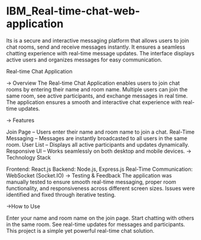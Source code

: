 # IBM_Real-time-chat-web-application
Its is a secure and interactive messaging platform that allows users to join chat rooms, send and receive messages instantly. It ensures a seamless chatting experience with real-time message updates. The interface displays active users and organizes messages for easy communication.

Real-time Chat Application

-> Overview The Real-time Chat Application enables users to join chat rooms by entering their name and room name. Multiple users can join the same room, see active participants, and exchange messages in real time. The application ensures a smooth and interactive chat experience with real-time updates.

-> Features

Join Page – Users enter their name and room name to join a chat.
Real-Time Messaging – Messages are instantly broadcasted to all users in the same room.
User List – Displays all active participants and updates dynamically.
Responsive UI – Works seamlessly on both desktop and mobile devices.
-> Technology Stack

Frontend: React.js
Backend: Node.js, Express.js
Real-Time Communication: WebSocket (Socket.IO)
-> Testing & Feedback
The application was manually tested to ensure smooth real-time messaging, proper room functionality, and responsiveness across different screen sizes. Issues were identified and fixed through iterative testing.

->How to Use

Enter your name and room name on the join page.
Start chatting with others in the same room.
See real-time updates for messages and participants.
This project is a simple yet powerful real-time chat solution.

